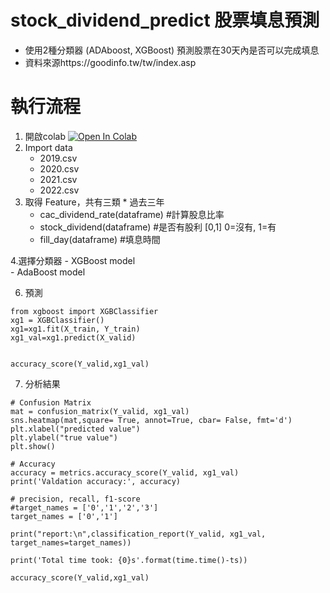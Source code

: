 # stock_dividend_predict 股票填息預測

 
   - 使用2種分類器 (ADAboost, XGBoost) 預測股票在30天內是否可以完成填息  
   - 資料來源https://goodinfo.tw/tw/index.asp
     
# 執行流程
1. 開啟colab [![Open In Colab](https://colab.research.google.com/assets/colab-badge.svg)](https://colab.research.google.com/drive/1l6B7ddo04UVVsFEqxMm4bXFOHaqUAGTe#scrollTo=dzPjAPJQ5qSY)
2. Import data  
    - 2019.csv  
    - 2020.csv  
    - 2021.csv
    - 2022.csv
3. 取得 Feature，共有三類 * 過去三年
    - cac_dividend_rate(dataframe) #計算股息比率
    - stock_dividend(dataframe) #是否有股利 [0,1] 0=沒有, 1=有
    - fill_day(dataframe)      #填息時間

4.選擇分類器
    - XGBoost model  
    - AdaBoost model

6. 預測  
  ```shell
from xgboost import XGBClassifier
xg1 = XGBClassifier()
xg1=xg1.fit(X_train, Y_train)
xg1_val=xg1.predict(X_valid)


accuracy_score(Y_valid,xg1_val)
```

7. 分析結果
  ```shell
# Confusion Matrix
mat = confusion_matrix(Y_valid, xg1_val)
sns.heatmap(mat,square= True, annot=True, cbar= False, fmt='d')
plt.xlabel("predicted value")
plt.ylabel("true value")
plt.show()

# Accuracy
accuracy = metrics.accuracy_score(Y_valid, xg1_val)
print('Valdation accuracy:', accuracy)

# precision, recall, f1-score
#target_names = ['0','1','2','3']
target_names = ['0','1']

print("report:\n",classification_report(Y_valid, xg1_val, target_names=target_names))

print('Total time took: {0}s'.format(time.time()-ts))

accuracy_score(Y_valid,xg1_val)
```
